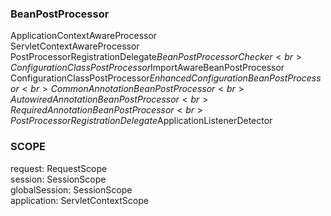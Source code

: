 ### BeanPostProcessor

ApplicationContextAwareProcessor<br>
ServletContextAwareProcessor<br>
PostProcessorRegistrationDelegate$BeanPostProcessorChecker<br>
ConfigurationClassPostProcessor$ImportAwareBeanPostProcessor<br>
ConfigurationClassPostProcessor$EnhancedConfigurationBeanPostProcessor<br>
CommonAnnotationBeanPostProcessor<br>
AutowiredAnnotationBeanPostProcessor<br>
RequiredAnnotationBeanPostProcessor<br>
PostProcessorRegistrationDelegate$ApplicationListenerDetector<br>

### SCOPE

request: RequestScope<br>
session: SessionScope<br>
globalSession: SessionScope<br>
application: ServletContextScope<br>


